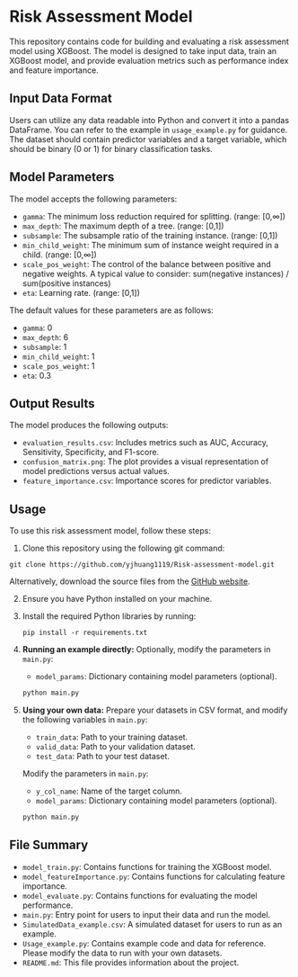 # Risk Assessment Model

This repository contains code for building and evaluating a risk assessment model using XGBoost. The model is designed to take input data, train an XGBoost model, and provide evaluation metrics such as performance index and feature importance.


## Input Data Format
Users can utilize any data readable into Python and convert it into a pandas DataFrame. You can refer to the example in `usage_example.py` for guidance. 
The dataset should contain predictor variables and a target variable, which should be binary (0 or 1) for binary classification tasks.


## Model Parameters
The model accepts the following parameters:
- `gamma`: The minimum loss reduction required for splitting. (range: [0,∞])
- `max_depth`: The maximum depth of a tree. (range: [0,1])
- `subsample`: The subsample ratio of the training instance. (range: [0,1])
- `min_child_weight`: The minimum sum of instance weight required in a child. (range: [0,∞])
- `scale_pos_weight`: The control of the balance between positive and negative weights.
                      A typical value to consider: sum(negative instances) / sum(positive instances)
- `eta`: Learning rate. (range: [0,1])

The default values for these parameters are as follows:
- `gamma`: 0
- `max_depth`: 6
- `subsample`: 1
- `min_child_weight`: 1
- `scale_pos_weight`: 1
- `eta`: 0.3


## Output Results
The model produces the following outputs:
- `evaluation_results.csv`: Includes metrics such as AUC, Accuracy, Sensitivity, Specificity, and F1-score.
- `confusion_matrix.png`: The plot provides a visual representation of model predictions versus actual values.
- `feature_importance.csv`: Importance scores for predictor variables.


## Usage

To use this risk assessment model, follow these steps:

1. Clone this repository using the following git command:

```
git clone https://github.com/yjhuang1119/Risk-assessment-model.git
```

Alternatively, download the source files from the [GitHub website](https://github.com/yjhuang1119/Risk-assessment-model).

2. Ensure you have Python installed on your machine.

3. Install the required Python libraries by running:
   ```
   pip install -r requirements.txt
   ```

4. **Running an example directly:**
   Optionally, modify the parameters in `main.py`:
   - `model_params`: Dictionary containing model parameters (optional).
   
   ```bash
   python main.py
   ```

5. **Using your own data:**
   Prepare your datasets in CSV format, and modify the following variables in `main.py`:
   - `train_data`: Path to your training dataset.
   - `valid_data`: Path to your validation dataset.
   - `test_data`: Path to your test dataset.
   
   Modify the parameters in `main.py`:
   - `y_col_name`: Name of the target column.
   - `model_params`: Dictionary containing model parameters (optional).
   
   ```bash
   python main.py
   ```


## File Summary
- `model_train.py`: Contains functions for training the XGBoost model.
- `model_featureImportance.py`: Contains functions for calculating feature importance.
- `model_evaluate.py`: Contains functions for evaluating the model performance.
- `main.py`: Entry point for users to input their data and run the model.
- `SimulatedData_example.csv`: A simulated dataset for users to run as an example.
- `Usage_example.py`: Contains example code and data for reference. Please modify the data to run with your own datasets.
- `README.md`: This file provides information about the project.
